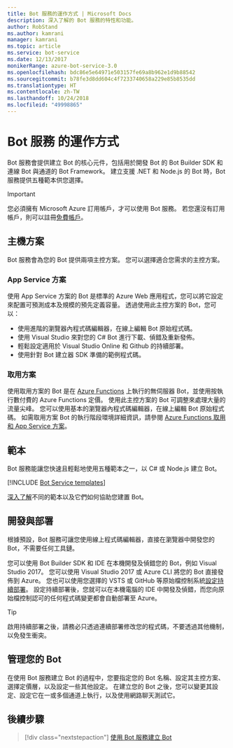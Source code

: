 ```yaml
---
title: Bot 服務的運作方式 | Microsoft Docs
description: 深入了解的 Bot 服務的特性和功能。
author: RobStand
ms.author: kamrani
manager: kamrani
ms.topic: article
ms.service: bot-service
ms.date: 12/13/2017
monikerRange: azure-bot-service-3.0
ms.openlocfilehash: bdc86e5e64971e503157fe69a8b962e1d9b88542
ms.sourcegitcommit: b78fe3d8dd604c4f7233740658a229e85b8535dd
ms.translationtype: HT
ms.contentlocale: zh-TW
ms.lasthandoff: 10/24/2018
ms.locfileid: "49998865"
---
```

# <a name="how-bot-service-works"></a>Bot 服務 的運作方式

Bot 服務會提供建立 Bot 的核心元件，包括用於開發 Bot 的 Bot Builder SDK 和連線 Bot 與通道的 Bot Framework。 建立支援 .NET 和 Node.js 的 Bot 時，Bot 服務提供五種範本供您選擇。

> [!IMPORTANT]
> 您必須擁有 Microsoft Azure 訂用帳戶，才可以使用 Bot 服務。 若您還沒有訂用帳戶，則可以註冊<a href="https://azure.microsoft.com/en-us/free/" target="_blank">免費帳戶</a>。

## <a name="hosting-plans"></a>主機方案
Bot 服務會為您的 Bot 提供兩項主控方案。 您可以選擇適合您需求的主控方案。

### <a name="app-service-plan"></a>App Service 方案

使用 App Service 方案的 Bot 是標準的 Azure Web 應用程式，您可以將它設定來配置可預測成本及規模的預先定義容量。 透過使用此主控方案的 Bot，您可以：

* 使用進階的瀏覽器內程式碼編輯器，在線上編輯 Bot 原始程式碼。
* 使用 Visual Studio 來對您的 C# Bot 進行下載、偵錯及重新發佈。
* 輕鬆設定適用於 Visual Studio Online 和 Github 的持續部署。
* 使用針對 Bot 建立器 SDK 準備的範例程式碼。

### <a name="consumption-plan"></a>取用方案
使用取用方案的 Bot 是在 <a href="http://go.microsoft.com/fwlink/?linkID=747839" target="_blank">Azure Functions</a> 上執行的無伺服器 Bot，並使用按執行數付費的 Azure Functions 定價。 使用此主控方案的 Bot 可調整來處理大量的流量尖峰。 您可以使用基本的瀏覽器內程式碼編輯器，在線上編輯 Bot 原始程式碼。 如需取用方案 Bot 的執行階段環境詳細資訊，請參閱 <a target='_blank' href='/azure/azure-functions/functions-scale'>Azure Functions 取用和 App Service 方案</a>。

## <a name="templates"></a>範本

Bot 服務能讓您快速且輕鬆地使用五種範本之一，以 C# 或 Node.js 建立 Bot。

[!INCLUDE [Bot Service templates](~/includes/snippet-abs-templates.md)]

[深入了解](bot-service-concept-templates.md)不同的範本以及它們如何協助您建置 Bot。

## <a name="develop-and-deploy"></a>開發與部署

根據預設，Bot 服務可讓您使用線上程式碼編輯器，直接在瀏覽器中開發您的 Bot，不需要任何工具鏈。 

您可以使用 Bot Builder SDK 和 IDE 在本機開發及偵錯您的 Bot，例如 Visual Studio 2017。 您可以使用 Visual Studio 2017 或 Azure CLI 將您的 Bot 直接發佈到 Azure。 您也可以使用您選擇的 VSTS 或 GitHub 等原始檔控制系統[設定持續部署](bot-service-continuous-deployment.md)。 設定持續部署後，您就可以在本機電腦的 IDE 中開發及偵錯，而您向原始檔控制認可的任何程式碼變更都會自動部署至 Azure。  

> [!TIP]
> 啟用持續部署之後，請務必只透過連續部署修改您的程式碼，不要透過其他機制，以免發生衝突。

## <a name="manage-your-bot"></a>管理您的 Bot 

在使用 Bot 服務建立 Bot 的過程中，您要指定您的 Bot 名稱、設定其主控方案、選擇定價層，以及設定一些其他設定。 在建立您的 Bot 之後，您可以變更其設定、設定它在一或多個通道上執行，以及使用網路聊天測試它。 

## <a name="next-steps"></a>後續步驟

> [!div class="nextstepaction"]
> [使用 Bot 服務建立 Bot](bot-service-quickstart.md)